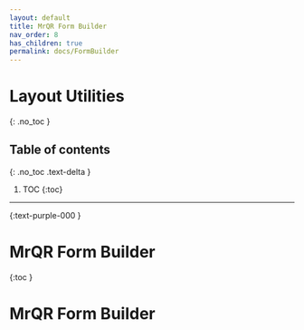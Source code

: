 ```yaml
---
layout: default
title: MrQR Form Builder
nav_order: 8
has_children: true
permalink: docs/FormBuilder
---
```


# Layout Utilities
{: .no_toc }

## Table of contents
{: .no_toc .text-delta }

1. TOC
{:toc}

---

{:text-purple-000 }
# MrQR Form Builder
{:toc }

# MrQR Form Builder
